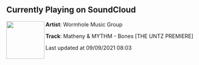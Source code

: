 ## Currently Playing on SoundCloud

[<img align="left" width="100" src="https://i1.sndcdn.com/artworks-yP7uXCP0XfSoIaEz-XuSDXw-t500x500.jpg">](https://soundcloud.com/wormhole-music-group/matheny-mythm-bones?in=wormhole-music-group/sets/matheny-mythm-reflex-ep)

**Artist**: Wormhole Music Group 

**Track**: Matheny & MYTHM - Bones [THE UNTZ PREMIERE]

Last updated at 09/09/2021 08:03
